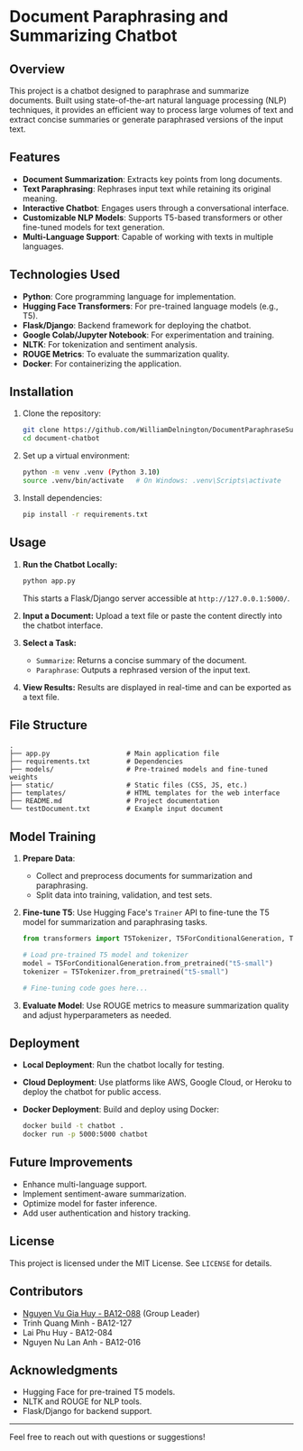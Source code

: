# Document Paraphrasing and Summarizing Chatbot

## Overview

This project is a chatbot designed to paraphrase and summarize documents. Built using state-of-the-art natural language processing (NLP) techniques, it provides an efficient way to process large volumes of text and extract concise summaries or generate paraphrased versions of the input text.

## Features

- **Document Summarization**: Extracts key points from long documents.
- **Text Paraphrasing**: Rephrases input text while retaining its original meaning.
- **Interactive Chatbot**: Engages users through a conversational interface.
- **Customizable NLP Models**: Supports T5-based transformers or other fine-tuned models for text generation.
- **Multi-Language Support**: Capable of working with texts in multiple languages.

## Technologies Used

- **Python**: Core programming language for implementation.
- **Hugging Face Transformers**: For pre-trained language models (e.g., T5).
- **Flask/Django**: Backend framework for deploying the chatbot.
- **Google Colab/Jupyter Notebook**: For experimentation and training.
- **NLTK**: For tokenization and sentiment analysis.
- **ROUGE Metrics**: To evaluate the summarization quality.
- **Docker**: For containerizing the application.

## Installation

1. Clone the repository:
   ```bash
   git clone https://github.com/WilliamDelnington/DocumentParaphraseSummarize.git
   cd document-chatbot
   ```
2. Set up a virtual environment:
   ```bash
   python -m venv .venv (Python 3.10)
   source .venv/bin/activate   # On Windows: .venv\Scripts\activate
   ```
3. Install dependencies:
   ```bash
   pip install -r requirements.txt
   ```

## Usage

1. **Run the Chatbot Locally:**

   ```bash
   python app.py
   ```

   This starts a Flask/Django server accessible at `http://127.0.0.1:5000/`.

2. **Input a Document:** Upload a text file or paste the content directly into the chatbot interface.

3. **Select a Task:**

   - `Summarize`: Returns a concise summary of the document.
   - `Paraphrase`: Outputs a rephrased version of the input text.

4. **View Results:** Results are displayed in real-time and can be exported as a text file.

## File Structure

```
.
├── app.py                   # Main application file
├── requirements.txt         # Dependencies
├── models/                  # Pre-trained models and fine-tuned weights
├── static/                  # Static files (CSS, JS, etc.)
├── templates/               # HTML templates for the web interface
├── README.md                # Project documentation
└── testDocument.txt         # Example input document
```

## Model Training

1. **Prepare Data**:

   - Collect and preprocess documents for summarization and paraphrasing.
   - Split data into training, validation, and test sets.

2. **Fine-tune T5**: Use Hugging Face's `Trainer` API to fine-tune the T5 model for summarization and paraphrasing tasks.

   ```python
   from transformers import T5Tokenizer, T5ForConditionalGeneration, Trainer, TrainingArguments

   # Load pre-trained T5 model and tokenizer
   model = T5ForConditionalGeneration.from_pretrained("t5-small")
   tokenizer = T5Tokenizer.from_pretrained("t5-small")

   # Fine-tuning code goes here...
   ```

3. **Evaluate Model**: Use ROUGE metrics to measure summarization quality and adjust hyperparameters as needed.

## Deployment

- **Local Deployment**: Run the chatbot locally for testing.

- **Cloud Deployment**: Use platforms like AWS, Google Cloud, or Heroku to deploy the chatbot for public access.

- **Docker Deployment**: Build and deploy using Docker:

  ```bash
  docker build -t chatbot .
  docker run -p 5000:5000 chatbot
  ```

## Future Improvements

- Enhance multi-language support.
- Implement sentiment-aware summarization.
- Optimize model for faster inference.
- Add user authentication and history tracking.

## License

This project is licensed under the MIT License. See `LICENSE` for details.

## Contributors

- [Nguyen Vu Gia Huy - BA12-088](https://github.com/WilliamDelnington) (Group Leader)
- Trinh Quang Minh - BA12-127
- Lai Phu Huy - BA12-084
- Nguyen Nu Lan Anh - BA12-016

## Acknowledgments

- Hugging Face for pre-trained T5 models.
- NLTK and ROUGE for NLP tools.
- Flask/Django for backend support.

---

Feel free to reach out with questions or suggestions!

